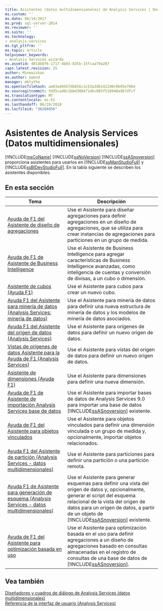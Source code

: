 ```yaml
---
title: Asistentes (datos multidimensionales) de Analysis Services | Documentos de Microsoft
ms.custom: ''
ms.date: 06/14/2017
ms.prod: sql-server-2014
ms.reviewer: ''
ms.suite: ''
ms.technology:
- analysis-services
ms.tgt_pltfrm: ''
ms.topic: article
helpviewer_keywords:
- Analysis Services wizards
ms.assetid: 4814b8f6-1717-4b03-835b-15fcaa79a287
caps.latest.revision: 25
author: Minewiskan
ms.author: owend
manager: mblythe
ms.openlocfilehash: aa03a40457db856c3c53a3db1412d0c9b95e7864
ms.sourcegitcommit: 5dd5cad0c1bbd308471d6c885f516948ad67dfcf
ms.translationtype: MT
ms.contentlocale: es-ES
ms.lasthandoff: 06/19/2018
ms.locfileid: "36204056"
---
```

# <a name="analysis-services-wizards-multidimensional-data"></a>Asistentes de Analysis Services (Datos multidimensionales)
  [!INCLUDE[msCoName](../includes/msconame-md.md)] [!INCLUDE[ssNoVersion](../includes/ssnoversion-md.md)] [!INCLUDE[ssASnoversion](../includes/ssasnoversion-md.md)] proporciona asistentes para usarlos en [!INCLUDE[ssManStudioFull](../includes/ssmanstudiofull-md.md)] y [!INCLUDE[ssBIDevStudioFull](../includes/ssbidevstudiofull-md.md)]. En la tabla siguiente se describen los asistentes disponibles.  
  
## <a name="in-this-section"></a>En esta sección  
  
|Tema|Descripción|  
|-----------|-----------------|  
|[Ayuda de F1 del Asistente de diseño de agregaciones](aggregation-design-wizard-f1-help.md)|Use el Asistente para diseñar agregaciones para definir agregaciones en un diseño de agregaciones, que se utiliza para crear instancias de agregaciones para particiones en un grupo de medida.|  
|[Ayuda de F1 de Asistente de Business Intelligence](business-intelligence-wizard-f1-help.md)|Use el Asistente de Business Intelligence para agregar características de Business Intelligence avanzadas, como inteligencia de cuentas y conversión de divisas, a un cubo o dimensión.|  
|[Asistente de cubos (Ayuda F1)](cube-wizard-f1-help.md)|Use el Asistente para cubos para crear un nuevo cubo.|  
|[Ayuda F1 del Asistente para minería de datos &#40;Analysis Services: minería de datos&#41;](data-mining-wizard-f1-help-analysis-services-data-mining.md)|Use el Asistente para minería de datos para definir una nueva estructura de minería de datos y los modelos de minería de datos asociados.|  
|[Ayuda F1 del Asistente del origen de datos &#40;Analysis Services&#41;](data-source-wizard-f1-help-analysis-services.md)|Use el Asistente para orígenes de datos para definir un nuevo origen de datos.|  
|[Vistas de orígenes de datos Asistente para la Ayuda de F1 &#40;Analysis Services&#41;](data-source-view-wizard-f1-help-analysis-services.md)|Use el Asistente para vistas del origen de datos para definir un nuevo origen de datos.|  
|[Asistente de dimensiones (Ayuda F1)](dimension-wizard-f1-help.md)|Use el Asistente para dimensiones para definir una nueva dimensión.|  
|[Ayuda de F1 de Asistente de importación Analysis Services base de datos](import-analysis-services-database-wizard-f1-help.md)|Use el Asistente para importar bases de datos de Analysis Services 9.0 para importar una base de datos [!INCLUDE[ssASnoversion](../includes/ssasnoversion-md.md)] existente.|  
|[Ayuda de F1 del Asistente para objetos vinculados](linked-object-wizard-f1-help.md)|Use el Asistente para objetos vinculados para definir una dimensión vinculada o un grupo de medida y, opcionalmente, importar objetos relacionados.|  
|[Ayuda F1 del Asistente de partición &#40;Analysis Services - datos multidimensionales&#41;](partition-wizard-f1-help-analysis-services-multidimensional-data.md)|Use el Asistente para particiones para definir una partición o una partición remota.|  
|[Ayuda F1 de Asistente para generación de esquema &#40;Analysis Services - datos multidimensionales&#41;](schema-generation-wizard-f1-help-analysis-services-multidimensional-data.md)|Use el Asistente para generar esquemas para definir una vista del origen de datos y, opcionalmente, generar el script del esquema relacional de la vista del origen de datos para un origen de datos, a partir de un objeto de [!INCLUDE[ssASnoversion](../includes/ssasnoversion-md.md)] existente.|  
|[Ayuda de F1 del Asistente para optimización basada en uso](usage-based-optimization-wizard-f1-help.md)|Use el Asistente para optimización basada en el uso para definir agregaciones a un diseño de agregaciones basado en consultas almacenadas en el registro de consultas de una base de datos de [!INCLUDE[ssASnoversion](../includes/ssasnoversion-md.md)].|  
  
## <a name="see-also"></a>Vea también  
 [Diseñadores y cuadros de diálogo de Analysis Services &#40;datos multidimensionales&#41;](analysis-services-designers-and-dialog-boxes-multidimensional-data.md)   
 [Referencia de la interfaz de usuario &#40;Analysis Services&#41;](user-interface-reference-analysis-services.md)  
  
  